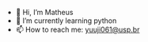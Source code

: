 - 👋 Hi, I’m Matheus
- 🌱 I’m currently learning python
- 📫 How to reach me: yuuji061@usp.br

<!---
MathTakaki/MathTakaki is a ✨ special ✨ repository because its `README.md` (this file) appears on your GitHub profile.
You can click the Preview link to take a look at your changes.
--->
